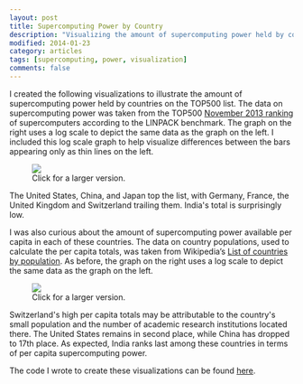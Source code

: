 ```yaml
---
layout: post
title: Supercomputing Power by Country
description: "Visualizing the amount of supercomputing power held by countries on the TOP500 list."
modified: 2014-01-23
category: articles
tags: [supercomputing, power, visualization]
comments: false
---
```


I created the following visualizations to illustrate the amount of supercomputing power held by countries on the TOP500 list. The data on supercomputing power was taken from the TOP500 [November 2013 ranking](http://www.top500.org/list/2013/11/) of supercomputers according to the LINPACK benchmark. The graph on the right uses a log scale to depict the same data as the graph on the left. I included this log scale graph to help visualize differences between the bars appearing only as thin lines on the left.

<figure>
    <!-- tflops per country -->
    <a href="http://i.imgur.com/yQvzBeT.png" target="_blank"><img src="http://i.imgur.com/yQvzBeT.png"></a>
    <figcaption>Click for a larger version.</figcaption>
</figure>

The United States, China, and Japan top the list, with Germany, France, the United Kingdom and Switzerland trailing them. India's total is surprisingly low.

I was also curious about the amount of supercomputing power available per capita in each of these countries. The data on country populations, used to calculate the per capita totals, was taken from Wikipedia’s [List of countries by population](http://en.wikipedia.org/wiki/List_of_countries_by_population). As before, the graph on the right uses a log scale to depict the same data as the graph on the left.

<figure>
    <!-- mflops per capita, by country -->
    <a href="http://i.imgur.com/zdDxjY7.png" target="_blank"><img src="http://i.imgur.com/zdDxjY7.png"></a>
    <figcaption>Click for a larger version.</figcaption>
</figure>

Switzerland's high per capita totals may be attributable to the country's small population and the number of academic research institutions located there. The United States remains in second place, while China has dropped to 17th place. As expected, India ranks last among these countries in terms of per capita supercomputing power.

The code I wrote to create these visualizations can be found [here](http://nbviewer.ipython.org/gist/rlucioni/b92e848ae1da41ffa452).